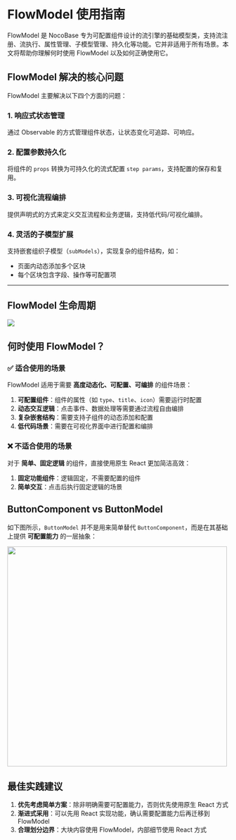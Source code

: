 # FlowModel 使用指南

FlowModel 是 NocoBase 专为可配置组件设计的流引擎的基础模型类，支持流注册、流执行、属性管理、子模型管理、持久化等功能。它并非适用于所有场景。本文将帮助你理解何时使用 FlowModel 以及如何正确使用它。

## FlowModel 解决的核心问题

FlowModel 主要解决以下四个方面的问题：

### 1. 响应式状态管理
通过 Observable 的方式管理组件状态，让状态变化可追踪、可响应。

### 2. 配置参数持久化
将组件的 `props` 转换为可持久化的流式配置 `step params`，支持配置的保存和复用。

### 3. 可视化流程编排
提供声明式的方式来定义交互流程和业务逻辑，支持低代码/可视化编排。

### 4. 灵活的子模型扩展
支持嵌套组织子模型（`subModels`），实现复杂的组件结构，如：
- 页面内动态添加多个区块
- 每个区块包含字段、操作等可配置项

---

## FlowModel 生命周期

<img src="https://static-docs.nocobase.com/20250801202457.png">

## 何时使用 FlowModel？

### ✅ 适合使用的场景

FlowModel 适用于需要 **高度动态化、可配置、可编排** 的组件场景：

1. **可配置组件**：组件的属性（如 `type`、`title`、`icon`）需要运行时配置
2. **动态交互逻辑**：点击事件、数据处理等需要通过流程自由编排
3. **复杂嵌套结构**：需要支持子组件的动态添加和配置
4. **低代码场景**：需要在可视化界面中进行配置和编排

### ❌ 不适合使用的场景

对于 **简单、固定逻辑** 的组件，直接使用原生 React 更加简洁高效：

1. **固定功能组件**：逻辑固定，不需要配置的组件
2. **简单交互**：点击后执行固定逻辑的场景

## ButtonComponent vs ButtonModel

如下图所示，`ButtonModel` 并不是用来简单替代 `ButtonComponent`，而是在其基础上提供 **可配置能力** 的一层抽象：

<img style="width: 500px;" src="https://static-docs.nocobase.com/20250603132845.png">

## 最佳实践建议

1. **优先考虑简单方案**：除非明确需要可配置能力，否则优先使用原生 React 方式
2. **渐进式采用**：可以先用 React 实现功能，确认需要配置能力后再迁移到 FlowModel
3. **合理划分边界**：大块内容使用 FlowModel，内部细节使用 React 方式
